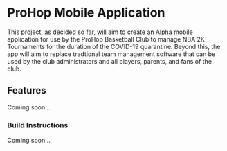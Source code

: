 # ProHop Mobile Application

This project, as decided so far, will aim to create an Alpha mobile application for use by the ProHop Basketball Club to manage NBA 2K Tournaments for the duration of the COVID-19 quarantine. Beyond this, the app will aim to replace tradtional team management software that can be used by the club administrators and all players, parents, and fans of the club.

## Features

Coming soon...

### Build Instructions

Coming soon...
